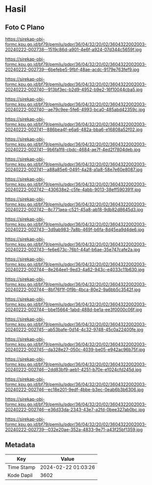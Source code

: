 # Hasil

## Foto C Plano

https://sirekap-obj-formc.kpu.go.id/bf79/pemilu/pdpr/36/04/32/20/02/3604322002003-20240222-002738--1519c86d-a901-4e6f-a924-07d344c5659f.jpg

https://sirekap-obj-formc.kpu.go.id/bf79/pemilu/pdpr/36/04/32/20/02/3604322002003-20240222-002739--6befebe5-9fbf-48ae-acdc-9179e763fef9.jpg

https://sirekap-obj-formc.kpu.go.id/bf79/pemilu/pdpr/36/04/32/20/02/3604322002003-20240222-002740--913bf3ec-b2d9-4952-b9e2-16f10044cba5.jpg

https://sirekap-obj-formc.kpu.go.id/bf79/pemilu/pdpr/36/04/32/20/02/3604322002003-20240222-002740--ae79c9ee-5fe6-4993-bca0-485abd42359c.jpg

https://sirekap-obj-formc.kpu.go.id/bf79/pemilu/pdpr/36/04/32/20/02/3604322002003-20240222-002741--886bea4f-e6a6-482a-bba6-e16808a52f02.jpg

https://sirekap-obj-formc.kpu.go.id/bf79/pemilu/pdpr/36/04/32/20/02/3604322002003-20240222-002741--9b6fa1f8-cbdc-4684-ae7f-4ed2f7804deb.jpg

https://sirekap-obj-formc.kpu.go.id/bf79/pemilu/pdpr/36/04/32/20/02/3604322002003-20240222-002741--a88a85e6-0491-4a28-a1a8-58e7e60e8087.jpg

https://sirekap-obj-formc.kpu.go.id/bf79/pemilu/pdpr/36/04/32/20/02/3604322002003-20240222-002742--430638e2-c5fe-4abb-9013-38eff590391f.jpg

https://sirekap-obj-formc.kpu.go.id/bf79/pemilu/pdpr/36/04/32/20/02/3604322002003-20240222-002742--8c771aea-c521-45a8-ab18-9db82d8645d3.jpg

https://sirekap-obj-formc.kpu.go.id/bf79/pemilu/pdpr/36/04/32/20/02/3604322002003-20240222-002743--3d9ab983-7a8b-469f-b6fa-8d45ea9d4de6.jpg

https://sirekap-obj-formc.kpu.go.id/bf79/pemilu/pdpr/36/04/32/20/02/3604322002003-20240222-002743--fe6e673c-76b1-44af-b6ae-35e747cafe2a.jpg

https://sirekap-obj-formc.kpu.go.id/bf79/pemilu/pdpr/36/04/32/20/02/3604322002003-20240222-002744--8e264ee1-9ed3-4a62-943c-e4033c11b630.jpg

https://sirekap-obj-formc.kpu.go.id/bf79/pemilu/pdpr/36/04/32/20/02/3604322002003-20240222-002744--8bf76f1f-0f9b-4bca-80e2-9a6bb5c3542f.jpg

https://sirekap-obj-formc.kpu.go.id/bf79/pemilu/pdpr/36/04/32/20/02/3604322002003-20240222-002744--bbe15664-1abd-488d-be1a-ee3f0000c06f.jpg

https://sirekap-obj-formc.kpu.go.id/bf79/pemilu/pdpr/36/04/32/20/02/3604322002003-20240222-002745--ab53bafe-0d14-4c32-9748-45c0a22400fe.jpg

https://sirekap-obj-formc.kpu.go.id/bf79/pemilu/pdpr/36/04/32/20/02/3604322002003-20240222-002745--da328e27-050c-4039-be05-e942ac96b75f.jpg

https://sirekap-obj-formc.kpu.go.id/bf79/pemilu/pdpr/36/04/32/20/02/3604322002003-20240222-002746--2dd83bf9-aeb1-4251-b70e-e1024cfd245d.jpg

https://sirekap-obj-formc.kpu.go.id/bf79/pemilu/pdpr/36/04/32/20/02/3604322002003-20240222-002746--ec18e201-9edf-4bbe-b3ec-0eab6b3b6306.jpg

https://sirekap-obj-formc.kpu.go.id/bf79/pemilu/pdpr/36/04/32/20/02/3604322002003-20240222-002746--e36d33da-2343-43e7-a2fd-0bee327ab0bc.jpg

https://sirekap-obj-formc.kpu.go.id/bf79/pemilu/pdpr/36/04/32/20/02/3604322002003-20240222-002739--032e20ae-352a-4833-9e71-a43f25bf1359.jpg


## Metadata

| Key        | Value               |
| ---------- | ------------------- |
| Time Stamp | 2024-02-22 01:03:26 |
| Kode Dapil | 3602                |



